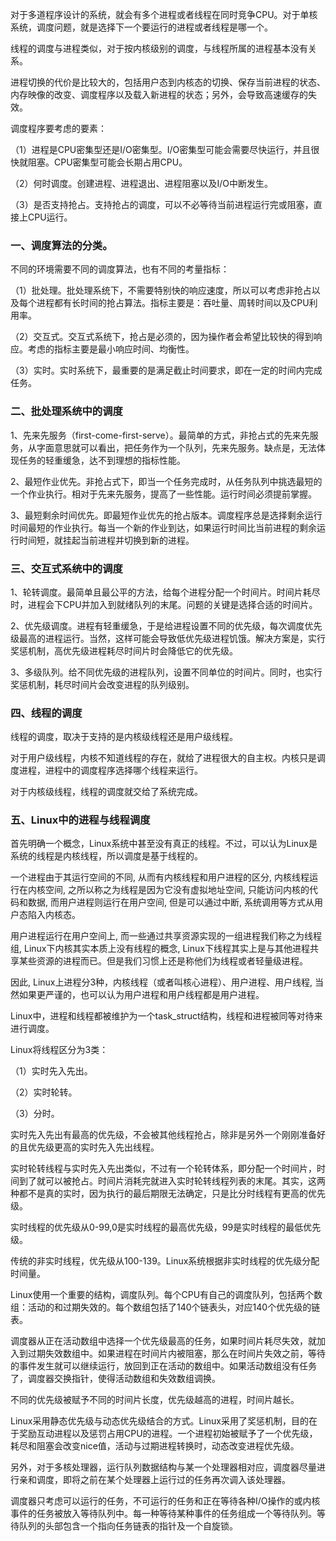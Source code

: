 对于多道程序设计的系统，就会有多个进程或者线程在同时竞争CPU。对于单核系统，调度问题，就是选择下一个要运行的进程或者线程是哪一个。

线程的调度与进程类似，对于按内核级别的调度，与线程所属的进程基本没有关系。

进程切换的代价是比较大的，包括用户态到内核态的切换、保存当前进程的状态、内存映像的改变、调度程序以及载入新进程的状态；另外，会导致高速缓存的失效。

调度程序要考虑的要素：

（1）进程是CPU密集型还是I/O密集型。I/O密集型可能会需要尽快运行，并且很快就阻塞。CPU密集型可能会长期占用CPU。

（2）何时调度。创建进程、进程退出、进程阻塞以及I/O中断发生。

（3）是否支持抢占。支持抢占的调度，可以不必等待当前进程运行完或阻塞，直接上CPU运行。

### 一、调度算法的分类。

不同的环境需要不同的调度算法，也有不同的考量指标：

（1）批处理。批处理系统下，不需要特别快的响应速度，所以可以考虑非抢占以及每个进程都有长时间的抢占算法。指标主要是：吞吐量、周转时间以及CPU利用率。

（2）交互式。交互式系统下，抢占是必须的，因为操作者会希望比较快的得到响应。考虑的指标主要是最小响应时间、均衡性。

（3）实时。实时系统下，最重要的是满足截止时间要求，即在一定的时间内完成任务。

### 二、批处理系统中的调度

1、先来先服务（first-come-first-serve）。最简单的方式，非抢占式的先来先服务，从字面意思就可以看出，把任务作为一个队列，先来先服务。缺点是，无法体现任务的轻重缓急，达不到理想的指标性能。

2、最短作业优先。非抢占式下，即当一个任务完成时，从任务队列中挑选最短的一个作业执行。相对于先来先服务，提高了一些性能。运行时间必须提前掌握。

3、最短剩余时间优先。即最短作业优先的抢占版本。调度程序总是选择剩余运行时间最短的作业执行。每当一个新的作业到达，如果运行时间比当前进程的剩余运行时间短，就挂起当前进程并切换到新的进程。

### 三、交互式系统中的调度

1、轮转调度。最简单且最公平的方法，给每个进程分配一个时间片。时间片耗尽时，进程会下CPU并加入到就绪队列的末尾。问题的关键是选择合适的时间片。

2、优先级调度。进程有轻重缓急，于是给进程设置不同的优先级，每次调度优先级最高的进程运行。当然，这样可能会导致低优先级进程饥饿。解决方案是，实行奖惩机制，高优先级进程耗尽时间片时会降低它的优先级。

3、多级队列。给不同优先级的进程队列，设置不同单位的时间片。同时，也实行奖惩机制，耗尽时间片会改变进程的队列级别。

### 四、线程的调度

线程的调度，取决于支持的是内核级线程还是用户级线程。

对于用户级线程，内核不知道线程的存在，就给了进程很大的自主权。内核只是调度进程，进程中的调度程序选择哪个线程来运行。

对于内核级线程，线程的调度就交给了系统完成。

### 五、Linux中的进程与线程调度

首先明确一个概念，Linux系统中甚至没有真正的线程。不过，可以认为Linux是系统的线程是内核线程，所以调度是基于线程的。

一个进程由于其运行空间的不同, 从而有内核线程和用户进程的区分, 内核线程运行在内核空间, 之所以称之为线程是因为它没有虚拟地址空间, 只能访问内核的代码和数据, 而用户进程则运行在用户空间, 但是可以通过中断, 系统调用等方式从用户态陷入内核态。

用户进程运行在用户空间上, 而一些通过共享资源实现的一组进程我们称之为线程组, Linux下内核其实本质上没有线程的概念, Linux下线程其实上是与其他进程共享某些资源的进程而已。但是我们习惯上还是称他们为线程或者轻量级进程。

因此, Linux上进程分3种，内核线程（或者叫核心进程）、用户进程、用户线程, 当然如果更严谨的，也可以认为用户进程和用户线程都是用户进程。

Linux中，进程和线程都被维护为一个task_struct结构，线程和进程被同等对待来进行调度。

Linux将线程区分为3类：

（1）实时先入先出。

（2）实时轮转。

（3）分时。

实时先入先出有最高的优先级，不会被其他线程抢占，除非是另外一个刚刚准备好的且优先级更高的实时先入先出线程。

实时轮转线程与实时先入先出类似，不过有一个轮转体系，即分配一个时间片，时间到了就可以被抢占。时间片消耗完就进入实时轮转线程列表的末尾。其实，这两种都不是真的实时，因为执行的最后期限无法确定，只是比分时线程有更高的优先级。

实时线程的优先级从0-99,0是实时线程的最高优先级，99是实时线程的最低优先级。

传统的非实时线程，优先级从100-139。Linux系统根据非实时线程的优先级分配时间量。

Linux使用一个重要的结构，调度队列。每个CPU有自己的调度队列，包括两个数组：活动的和过期失效的。每个数组包括了140个链表头，对应140个优先级的链表。

调度器从正在活动数组中选择一个优先级最高的任务，如果时间片耗尽失效，就加入到过期失效数组中。如果进程在时间片内被阻塞，那么在时间片失效之前，等待的事件发生就可以继续运行，放回到正在活动的数组中。如果活动数组没有任务了，调度器交换指针，使得活动数组和失效数组调换。

不同的优先级被赋予不同的时间片长度，优先级越高的进程，时间片越长。

Linux采用静态优先级与动态优先级结合的方式。Linux采用了奖惩机制，目的在于奖励互动进程以及惩罚占用CPU的进程。一个进程初始被赋予了一个优先级，耗尽和阻塞会改变nice值，活动与过期进程转换时，动态改变进程优先级。

另外，对于多核处理器，运行队列数据结构与某一个处理器相对应，调度器尽量进行亲和调度，即将之前在某个处理器上运行过的任务再次调入该处理器。

调度器只考虑可以运行的任务，不可运行的任务和正在等待各种I/O操作的或内核事件的任务被放入等待队列中。每一种等待某种事件的任务组成一个等待队列。等待队列的头部包含一个指向任务链表的指针及一个自旋锁。
